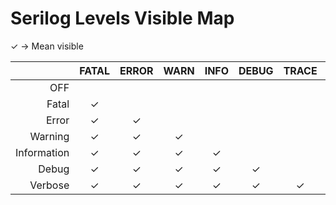 # Serilog Levels Visible Map

✓ → Mean visible

|               | FATAL | ERROR | WARN  | INFO  | DEBUG | TRACE | Method |
|--------------:|:-----:|:-----:|:-----:|:-----:|:-----:|:-----:|-------|
| OFF           |       |       |       |       |       |       |       |
| Fatal         | ✓     |       |       |       |       |       |LogCritical   |
| Error         | ✓     | ✓     |       |       |       |       |LogError      |
| Warning       | ✓     | ✓     | ✓     |       |       |       |LogWarning    |
| Information   | ✓     | ✓     | ✓     | ✓     |       |       |LogInformation|
| Debug         | ✓     | ✓     | ✓     | ✓     | ✓     |       |LogDebug      |
| Verbose       | ✓     | ✓     | ✓     | ✓     | ✓     | ✓     |LogTrace      |
